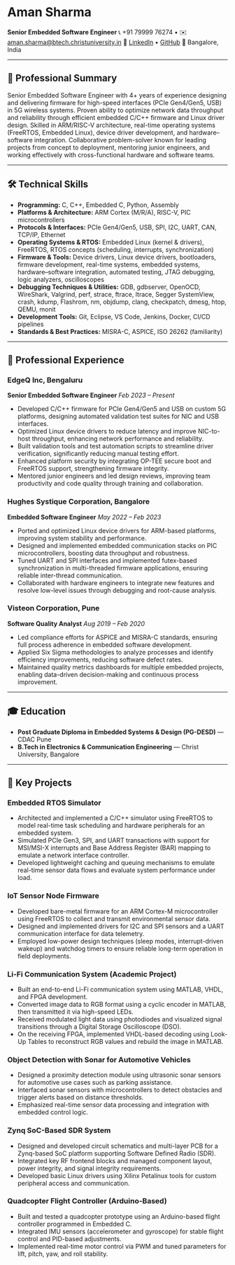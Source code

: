 # Aman Sharma

**Senior Embedded Software Engineer**
📞 +91 79999 76274 • ✉️ [aman.sharma@btech.christuniversity.in](mailto:aman.sharma@btech.christuniversity.in)
🔗 [LinkedIn](https://linkedin.com/in/aman-sharma-53a2a9117) • [GitHub](https://github.com/rose-will)
📍 Bangalore, India

---

## 🧭 Professional Summary

Senior Embedded Software Engineer with 4+ years of experience designing and delivering firmware for high-speed interfaces (PCIe Gen4/Gen5, USB) in 5G wireless systems. Proven ability to optimize network data throughput and reliability through efficient embedded C/C++ firmware and Linux driver design. Skilled in ARM/RISC-V architecture, real-time operating systems (FreeRTOS, Embedded Linux), device driver development, and hardware–software integration. Collaborative problem-solver known for leading projects from concept to deployment, mentoring junior engineers, and working effectively with cross-functional hardware and software teams.

---

## 🛠️ Technical Skills

* **Programming:** C, C++, Embedded C, Python, Assembly
* **Platforms & Architecture:** ARM Cortex (M/R/A), RISC-V, PIC microcontrollers
* **Protocols & Interfaces:** PCIe Gen4/Gen5, USB, SPI, I2C, UART, CAN, TCP/IP, Ethernet
* **Operating Systems & RTOS:** Embedded Linux (kernel & drivers), FreeRTOS, RTOS concepts (scheduling, interrupts, synchronization)
* **Firmware & Tools:** Device drivers, Linux device drivers, bootloaders, firmware development, real-time systems, embedded systems, hardware–software integration, automated testing, JTAG debugging, logic analyzers, oscilloscopes
* **Debugging Techniques & Utilities:** GDB, gdbserver, OpenOCD, WireShark, Valgrind, perf, strace, ftrace, ltrace, Segger SystemView, crash, kdump, Flashrom, nm, objdump, clang, checkpatch, dmesg, htop, QEMU, monit
* **Development Tools:** Git, Eclipse, VS Code, Jenkins, Docker, CI/CD pipelines
* **Standards & Best Practices:** MISRA-C, ASPICE, ISO 26262 (familiarity)

---

## 💼 Professional Experience

### **EdgeQ Inc, Bengaluru**

**Senior Embedded Software Engineer**
*Feb 2023 – Present*

* Developed C/C++ firmware for PCIe Gen4/Gen5 and USB on custom 5G platforms, designing automated validation test suites for NIC and USB interfaces.
* Optimized Linux device drivers to reduce latency and improve NIC-to-host throughput, enhancing network performance and reliability.
* Built validation tools and test automation scripts to streamline driver verification, significantly reducing manual testing effort.
* Enhanced platform security by integrating OP-TEE secure boot and FreeRTOS support, strengthening firmware integrity.
* Mentored junior engineers and led design reviews, improving team productivity and code quality through training and collaboration.

### **Hughes Systique Corporation, Bangalore**

**Embedded Software Engineer**
*May 2022 – Feb 2023*

* Ported and optimized Linux device drivers for ARM-based platforms, improving system stability and performance.
* Designed and implemented embedded communication stacks on PIC microcontrollers, boosting data throughput and robustness.
* Tuned UART and SPI interfaces and implemented futex-based synchronization in multi-threaded firmware applications, ensuring reliable inter-thread communication.
* Collaborated with hardware engineers to integrate new features and resolve low-level issues through debugging and root-cause analysis.

### **Visteon Corporation, Pune**

**Software Quality Analyst**
*Aug 2019 – Feb 2020*

* Led compliance efforts for ASPICE and MISRA-C standards, ensuring full process adherence in embedded software development.
* Applied Six Sigma methodologies to analyze processes and identify efficiency improvements, reducing software defect rates.
* Maintained quality metrics dashboards for multiple embedded projects, enabling data-driven decision-making and continuous process improvement.

---

## 🎓 Education

* **Post Graduate Diploma in Embedded Systems & Design (PG-DESD)** — CDAC Pune
* **B.Tech in Electronics & Communication Engineering** — Christ University, Bangalore

---

## 🚀 Key Projects

### **Embedded RTOS Simulator**

* Architected and implemented a C/C++ simulator using FreeRTOS to model real-time task scheduling and hardware peripherals for an embedded system.
* Simulated PCIe Gen3, SPI, and UART transactions with support for MSI/MSI-X interrupts and Base Address Register (BAR) mapping to emulate a network interface controller.
* Developed lightweight caching and queuing mechanisms to emulate real-time sensor data flows and evaluate system performance under load.

### **IoT Sensor Node Firmware**

* Developed bare-metal firmware for an ARM Cortex-M microcontroller using FreeRTOS to collect and transmit environmental sensor data.
* Designed and implemented drivers for I2C and SPI sensors and a UART communication interface for data telemetry.
* Employed low-power design techniques (sleep modes, interrupt-driven wakeup) and watchdog timers to ensure reliable long-term operation in field deployments.

### **Li-Fi Communication System (Academic Project)**

* Built an end-to-end Li-Fi communication system using MATLAB, VHDL, and FPGA development.
* Converted image data to RGB format using a cyclic encoder in MATLAB, then transmitted it via high-speed LEDs.
* Received modulated light data using photodiodes and visualized signal transitions through a Digital Storage Oscilloscope (DSO).
* On the receiving FPGA, implemented VHDL-based decoding using Look-Up Tables to reconstruct RGB values and rebuild the image in MATLAB.

### **Object Detection with Sonar for Automotive Vehicles**

* Designed a proximity detection module using ultrasonic sonar sensors for automotive use cases such as parking assistance.
* Interfaced sonar sensors with microcontrollers to detect obstacles and trigger alerts based on distance thresholds.
* Emphasized real-time sensor data processing and integration with embedded control logic.

### **Zynq SoC-Based SDR System**

* Designed and developed circuit schematics and multi-layer PCB for a Zynq-based SoC platform supporting Software Defined Radio (SDR).
* Integrated key RF frontend blocks and managed component layout, power integrity, and signal integrity requirements.
* Developed basic Linux drivers using Xilinx Petalinux tools for custom peripheral access and communication.

### **Quadcopter Flight Controller (Arduino-Based)**

* Built and tested a quadcopter prototype using an Arduino-based flight controller programmed in Embedded C.
* Integrated IMU sensors (accelerometer and gyroscope) for stable flight control and PID-based adjustments.
* Implemented real-time motor control via PWM and tuned parameters for lift, pitch, yaw, and roll stability.
